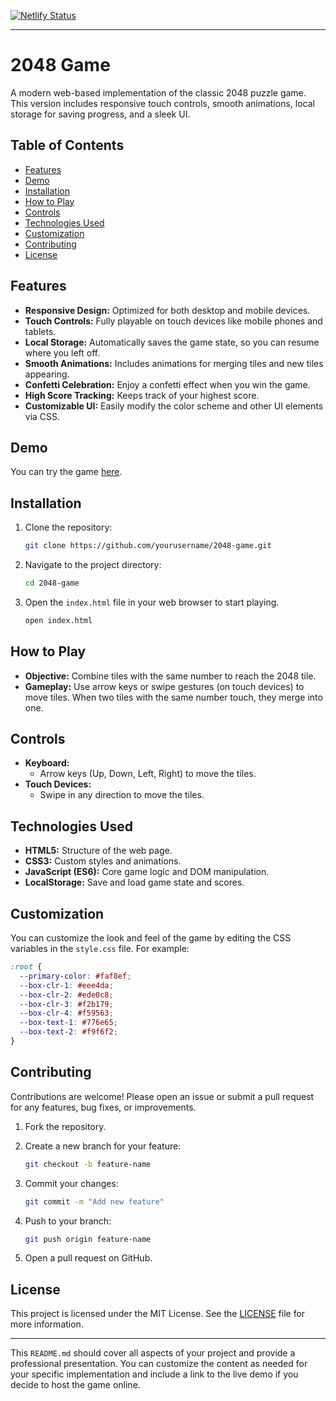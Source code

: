 [![Netlify Status](https://api.netlify.com/api/v1/badges/236fd0e9-5b49-470a-8f9e-b57e2f89aaca/deploy-status)](https://app.netlify.com/sites/2048retro/deploys)

---

# 2048 Game

A modern web-based implementation of the classic 2048 puzzle game. This version includes responsive touch controls, smooth animations, local storage for saving progress, and a sleek UI.

## Table of Contents

- [Features](#features)
- [Demo](#demo)
- [Installation](#installation)
- [How to Play](#how-to-play)
- [Controls](#controls)
- [Technologies Used](#technologies-used)
- [Customization](#customization)
- [Contributing](#contributing)
- [License](#license)

## Features

- **Responsive Design:** Optimized for both desktop and mobile devices.
- **Touch Controls:** Fully playable on touch devices like mobile phones and tablets.
- **Local Storage:** Automatically saves the game state, so you can resume where you left off.
- **Smooth Animations:** Includes animations for merging tiles and new tiles appearing.
- **Confetti Celebration:** Enjoy a confetti effect when you win the game.
- **High Score Tracking:** Keeps track of your highest score.
- **Customizable UI:** Easily modify the color scheme and other UI elements via CSS.

## Demo

You can try the game [here](https://2048retro.netlify.app).

## Installation

1. Clone the repository:

    ```bash
    git clone https://github.com/yourusername/2048-game.git
    ```

2. Navigate to the project directory:

    ```bash
    cd 2048-game
    ```

3. Open the `index.html` file in your web browser to start playing.

    ```bash
    open index.html
    ```

## How to Play

- **Objective:** Combine tiles with the same number to reach the 2048 tile.
- **Gameplay:** Use arrow keys or swipe gestures (on touch devices) to move tiles. When two tiles with the same number touch, they merge into one.

## Controls

- **Keyboard:**
  - Arrow keys (Up, Down, Left, Right) to move the tiles.
- **Touch Devices:**
  - Swipe in any direction to move the tiles.

## Technologies Used

- **HTML5:** Structure of the web page.
- **CSS3:** Custom styles and animations.
- **JavaScript (ES6):** Core game logic and DOM manipulation.
- **LocalStorage:** Save and load game state and scores.

## Customization

You can customize the look and feel of the game by editing the CSS variables in the `style.css` file. For example:

```css
:root {
  --primary-color: #faf8ef;
  --box-clr-1: #eee4da;
  --box-clr-2: #ede0c8;
  --box-clr-3: #f2b179;
  --box-clr-4: #f59563;
  --box-text-1: #776e65;
  --box-text-2: #f9f6f2;
}
```

## Contributing

Contributions are welcome! Please open an issue or submit a pull request for any features, bug fixes, or improvements.

1. Fork the repository.
2. Create a new branch for your feature:

    ```bash
    git checkout -b feature-name
    ```

3. Commit your changes:

    ```bash
    git commit -m "Add new feature"
    ```

4. Push to your branch:

    ```bash
    git push origin feature-name
    ```

5. Open a pull request on GitHub.

## License

This project is licensed under the MIT License. See the [LICENSE](LICENSE) file for more information.

---

This `README.md` should cover all aspects of your project and provide a professional presentation. You can customize the content as needed for your specific implementation and include a link to the live demo if you decide to host the game online.
